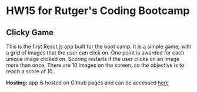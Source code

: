 # HW15 for Rutger's Coding Bootcamp
## Clicky Game

This is the first React.js app built for the boot camp.  It is a simple game, with a grid of images that the user can click on. One point is awarded for each unique image clicked on. Scoring restarts if the user clicks on an image more than once. There are 10 images on the screen, so the objective is to reach a score of 10.

**Hosting:** app is hosted on Github pages and can be accessed [here](https://DriDoherty.github.io/clickygame)